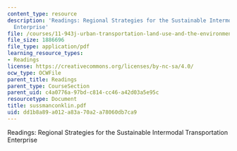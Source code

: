 ```yaml
---
content_type: resource
description: 'Readings: Regional Strategies for the Sustainable Intermodal Transportation
  Enterprise'
file: /courses/11-943j-urban-transportation-land-use-and-the-environment-spring-2002/dd1b8a89a012a83a70a2a78060db7ca9_sussmanconklin.pdf
file_size: 1886696
file_type: application/pdf
learning_resource_types:
- Readings
license: https://creativecommons.org/licenses/by-nc-sa/4.0/
ocw_type: OCWFile
parent_title: Readings
parent_type: CourseSection
parent_uid: c4a0776a-97bd-c814-cc46-a42d03a5e95c
resourcetype: Document
title: sussmanconklin.pdf
uid: dd1b8a89-a012-a83a-70a2-a78060db7ca9
---
```

Readings: Regional Strategies for the Sustainable Intermodal Transportation Enterprise